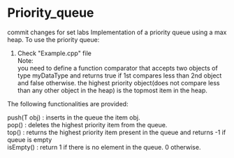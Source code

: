 # Priority_queue
commit changes for set labs
Implementation of a priority queue using a max heap. To use the priority queue:<br>

1. Check "Example.cpp" file <br>
Note: <br>
you need to define a function comparator that accepts two objects of type myDataType and returns true if 1st compares less than 2nd object and false otherwise.
the highest priority object(does not compare less than any other object in the heap) is the topmost item in the heap.<br>

The following functionalities are provided:<br>

push(T obj) : inserts in the queue the item obj.<br>
pop() : deletes the highest priority item from the queue.<br>
top() : returns the highest priority item present in the queue and returns -1 if queue is empty <br>
isEmpty() : return 1 if there is no element in the queue. 0 otherwise.<br>
